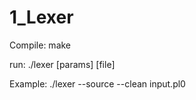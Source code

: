 # 1_Lexer

Compile:  make

run:      ./lexer [params] [file]

Example:  ./lexer --source --clean input.pl0
